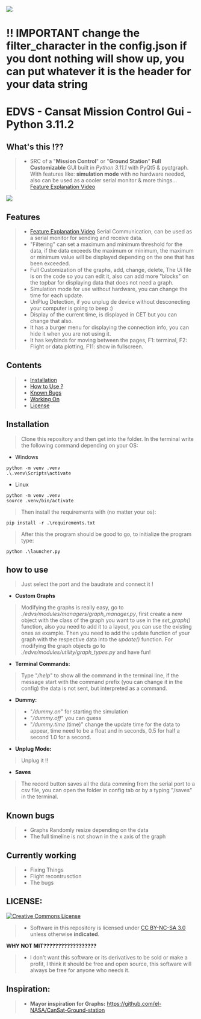 ![](https://i.imgur.com/rLJG0se.png)

# !! IMPORTANT change the filter_character in the config.json if you dont nothing will show up, you can put whatever it is the header for your data string

# EDVS - Cansat Mission Control Gui - Python 3.11.2

## What's this !??
> * SRC of a "**Mission Control**" or "**Ground Station**" **Full Customizable** GUI built in *Python 3.11.1* with PyQt5 & pyqtgraph. With features like: **simulation mode** with no hardware needed, also can be used as a cooler serial monitor & more things...
[Feature Explanation Video](https://www.youtube.com/watch?v=cgqOD5_pZTY)

![](https://media3.giphy.com/media/v1.Y2lkPTc5MGI3NjExYjE5ZGM2ZjhlZjNjNjE3MmE0Njc4NGY2NDU3MDA1ZGU1MmQ5YjFmNyZjdD1n/7VuKns94zZbgkmnfyr/giphy.gif)

## Features
> * [Feature Explanation Video](https://www.youtube.com/watch?v=cgqOD5_pZTY)
 Serial Communication, can be used as a serial monitor for sending and receive data.
>* "Filtering" can set a maximum and minimum threshold for the data, if the data exceeds the maximum or minimum, the maximum or minimum value will be displayed depending on the one that has been exceeded.
>* Full Customization of the graphs, add, change, delete, The Ui file is on the code so you can edit it, also can add more "blocks" on the topbar for displaying data that does not need a graph. 
>* Simulation mode for use without hardware, you can change the time for each update.
>* UnPlug Detection, if you unplug de device without desconecting your computer is going to beep :)
>* Display of the current time, is displayed in CET but you can change that also.
>* It has a burger menu for displaying the connection info, you can hide it when you are not using it.
>* It has keybinds for moving between the pages, F1: terminal, F2: Flight or data plotting, F11: show in fullscreen.

## Contents
> * [Installation](#installation)
> * [How to Use ?](#how-to-use)
> * [Known Bugs](#known-bugs)
> * [Working On](#currently-working)
> * [License](#license)

## Installation
> Clone this repository and then get into the folder. In the terminal write the following command depending on your OS:

* Windows
```shell
python -m venv .venv
.\.venv\Scripts\activate 
```

* Linux
```shell
python -m venv .venv
source .venv/bin/activate
```

> Then install the requirements with (no matter your os):
```shell
pip install -r .\requirements.txt
```

> After this the program should be good to go, to initialize the program type:
```shell
python .\launcher.py
```

## how to use
> Just select the port and the baudrate and connect it !

* **Custom Graphs**
> Modifying the graphs is really easy, go to *./edvs/modules/managers/graph_manager.py*, first create a new object with the class of the graph you want to use in the *set_graph()* function, also you need to add it to a layout, you can use the existing ones as example. Then you need to add the update function of your graph with the respective data into the *update()* function. For modifying the graph objects go to *./edvs/modules/utility/graph_types.py* and have fun!

* **Terminal Commands:**
> Type "*/help*" to show all the command in the terminal line, if the message start with the command prefix (you can change it in the config) the data is not sent, but interpreted as a command.

* **Dummy:**
>* "*/dummy.on*" for starting the simulation
>* "*/dummy.off*" you can guess
>* "*/dummy.time* (time)" change the update time for the data to appear, time need to be a float and in seconds, 0.5 for half a second 1.0 for a second.

* **Unplug Mode:**
> Unplug it !!

* **Saves**
> The record button saves all the data comming from the serial port to a csv file, you can open the folder in config tab or by a typing "/saves" in the terminal.

## Known bugs
>* Graphs Randomly resize depending on the data
>* The full timeline is not shown in the x axis of the graph

## Currently working
> * Fixing Things
> * Flight recontrusction
> * The bugs

## LICENSE:
<a rel="license" href="https://creativecommons.org/licenses/by-nc-sa/3.0/"><img alt="Creative Commons License" style="border-width:0" src="https://licensebuttons.net/l/by-nc-sa/4.0/88x31.png" /></a><br />

> * Software in this repository is licensed under [CC BY-NC-SA 3.0](https://creativecommons.org/licenses/by-nc-sa/3.0/) unless otherwise **indicated**.

**WHY NOT MIT??????????????????**
> * I don't want this software or its derivatives to be sold or make a profit, I think it should be free and open source, this software will always be free for anyone who needs it.

## Inspiration:
>* **Mayor inspiration for Graphs:** https://github.com/el-NASA/CanSat-Ground-station
